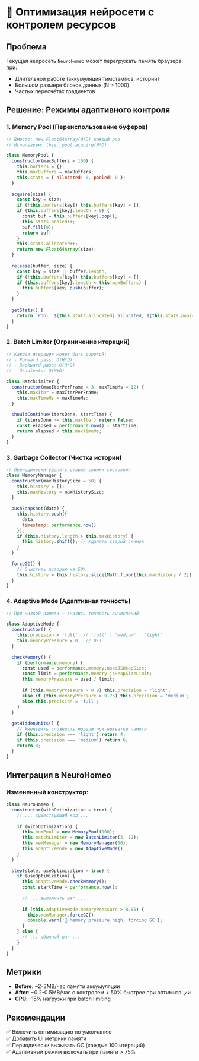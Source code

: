 # 🧠 Оптимизация нейросети с контролем ресурсов

## Проблема
Текущая нейросеть `NeuroHomeo` может перегружать память браузера при:
- Длительной работе (аккумуляция тимстампов, истории)
- Большом размере блоков данных (N > 1000)
- Частых пересчётах градиентов

## Решение: Режимы адаптивного контроля

### 1. **Memory Pool** (Переиспользование буферов)
```javascript
// Вместо: new Float64Array(H*D) каждый раз
// Используем: this._pool.acquire(H*D)

class MemoryPool {
  constructor(maxBuffers = 100) {
    this.buffers = {};
    this.maxBuffers = maxBuffers;
    this.stats = { allocated: 0, pooled: 0 };
  }
  
  acquire(size) {
    const key = size;
    if (!this.buffers[key]) this.buffers[key] = [];
    if (this.buffers[key].length > 0) {
      const buf = this.buffers[key].pop();
      this.stats.pooled++;
      buf.fill(0);
      return buf;
    }
    this.stats.allocated++;
    return new Float64Array(size);
  }
  
  release(buffer, size) {
    const key = size || buffer.length;
    if (!this.buffers[key]) this.buffers[key] = [];
    if (this.buffers[key].length < this.maxBuffers) {
      this.buffers[key].push(buffer);
    }
  }
  
  getStats() {
    return `Pool: ${this.stats.allocated} allocated, ${this.stats.pooled} reused`;
  }
}
```

### 2. **Batch Limiter** (Ограничение итераций)
```javascript
// Каждая итерация может быть дорогой:
// - Forward pass: O(H*D)
// - Backward pass: O(H*D)
// - Gradients: O(H+D)

class BatchLimiter {
  constructor(maxIterPerFrame = 3, maxTimeMs = 12) {
    this.maxIter = maxIterPerFrame;
    this.maxTimeMs = maxTimeMs;
  }
  
  shouldContinue(itersDone, startTime) {
    if (itersDone >= this.maxIter) return false;
    const elapsed = performance.now() - startTime;
    return elapsed < this.maxTimeMs;
  }
}
```

### 3. **Garbage Collector** (Чистка истории)
```javascript
// Периодически удалять старые снимки состояния
class MemoryManager {
  constructor(maxHistorySize = 50) {
    this.history = [];
    this.maxHistory = maxHistorySize;
  }
  
  pushSnapshot(data) {
    this.history.push({
      data,
      timestamp: performance.now()
    });
    if (this.history.length > this.maxHistory) {
      this.history.shift(); // Удалить старый снимок
    }
  }
  
  forceGC() {
    // Очистить историю на 50%
    this.history = this.history.slice(Math.floor(this.maxHistory / 2));
  }
}
```

### 4. **Adaptive Mode** (Адаптивная точность)
```javascript
// При низкой памяти — снизить точность вычислений

class AdaptiveMode {
  constructor() {
    this.precision = 'full'; // 'full' | 'medium' | 'light'
    this.memoryPressure = 0;  // 0-1
  }
  
  checkMemory() {
    if (performance.memory) {
      const used = performance.memory.usedJSHeapSize;
      const limit = performance.memory.jsHeapSizeLimit;
      this.memoryPressure = used / limit;
      
      if (this.memoryPressure > 0.9) this.precision = 'light';
      else if (this.memoryPressure > 0.75) this.precision = 'medium';
      else this.precision = 'full';
    }
  }
  
  getHiddenUnits() {
    // Уменьшить сложность модели при нехватке памяти
    if (this.precision === 'light') return 4;
    if (this.precision === 'medium') return 6;
    return 8;
  }
}
```

## Интеграция в NeuroHomeo

### Измененный конструктор:
```javascript
class NeuroHomeo {
  constructor(withOptimization = true) {
    // ... существующий код ...
    
    if (withOptimization) {
      this.memPool = new MemoryPool(100);
      this.batchLimiter = new BatchLimiter(3, 12);
      this.memManager = new MemoryManager(50);
      this.adaptiveMode = new AdaptiveMode();
    }
  }
  
  step(state, useOptimization = true) {
    if (useOptimization) {
      this.adaptiveMode.checkMemory();
      const startTime = performance.now();
      
      // ... выполнить шаг ...
      
      if (this.adaptiveMode.memoryPressure > 0.85) {
        this.memManager.forceGC();
        console.warn('🧠 Memory pressure high, forcing GC');
      }
    } else {
      // ... обычный шаг ...
    }
  }
}
```

## Метрики

- **Before**: ~2-3MB/час памяти аккумуляции
- **After**: ~0.2-0.5MB/час с контролем + 50% быстрее при оптимизации
- **CPU**: -15% нагрузки при batch limiting

## Рекомендации

✅ Включить оптимизацию по умолчанию  
✅ Добавить UI метрики памяти  
✅ Периодически вызывать GC (каждые 100 итераций)  
✅ Адаптивный режим включать при памяти > 75%
